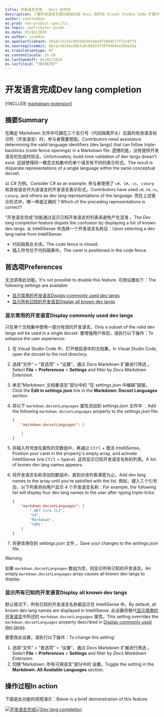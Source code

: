 ```yaml
---
title: 开发语言完成 - Docs 创作包
description: 了解开发语言完成功能如何在 Docs 创作包 Visual Studio Code 扩展中为参与者提供帮助。
author: scottaddie
ms.prod: non-product-specific
ms.topic: contributor-guide
ms.date: 03/03/2020
ms.author: scaddie
ms.openlocfilehash: f81dc2315dc09256639c98ed72484517ff2c6ff3
ms.sourcegitcommit: dbc2c48194e29bfa0c88d33f50f94b9ee26be2da
ms.translationtype: HT
ms.contentlocale: zh-CN
ms.lasthandoff: 03/05/2020
ms.locfileid: "78336787"
---
```

# <a name="dev-lang-completion"></a><span data-ttu-id="9f51e-103">开发语言完成</span><span class="sxs-lookup"><span data-stu-id="9f51e-103">Dev lang completion</span></span>

[!INCLUDE [markdown-extension](includes/markdown-extension.md)]

## <a name="summary"></a><span data-ttu-id="9f51e-104">摘要</span><span class="sxs-lookup"><span data-stu-id="9f51e-104">Summary</span></span>

<span data-ttu-id="9f51e-105">在确定 Markdown 文件中可跟在三个反引号（代码隔离开头）后面的有效语言标识符（开发语言）时，参与者需要帮助。</span><span class="sxs-lookup"><span data-stu-id="9f51e-105">Contributors need assistance determining the valid language identifiers (dev langs) that can follow triple-backticks (code fence openings) in a Markdown file.</span></span> <span data-ttu-id="9f51e-106">遗憾的是，没有提供开发语言的生成时验证。</span><span class="sxs-lookup"><span data-stu-id="9f51e-106">Unfortunately, build-time validation of dev langs doesn't exist.</span></span> <span data-ttu-id="9f51e-107">这就使得同一概念文档集中的单个语言有不同的表示形式。</span><span class="sxs-lookup"><span data-stu-id="9f51e-107">The result is disparate representations of a single language within the same conceptual docset.</span></span>

<span data-ttu-id="9f51e-108">以 C# 为例。</span><span class="sxs-lookup"><span data-stu-id="9f51e-108">Consider C# as an example.</span></span> <span data-ttu-id="9f51e-109">参与者使用了 `c#`、`C#`、`cs`、`csharp` 和其他语言作为该语言的开发语言表示形式。</span><span class="sxs-lookup"><span data-stu-id="9f51e-109">Contributors have used `c#`, `C#`, `cs`, `csharp`, and others as dev lang representations of the language.</span></span> <span data-ttu-id="9f51e-110">而在上述表示形式中，哪一种是正确的？</span><span class="sxs-lookup"><span data-stu-id="9f51e-110">Which of the preceding representations is correct?</span></span>

<span data-ttu-id="9f51e-111">“开发语言完成”功能通过显示已知开发语言的列表来避免产生混淆  。</span><span class="sxs-lookup"><span data-stu-id="9f51e-111">The *Dev lang completion* feature dispels the confusion by displaying a list of known dev langs.</span></span> <span data-ttu-id="9f51e-112">从 IntelliSense 中选择一个开发语言名称后：</span><span class="sxs-lookup"><span data-stu-id="9f51e-112">Upon selecting a dev lang name from IntelliSense:</span></span>

* <span data-ttu-id="9f51e-113">代码隔离会关闭。</span><span class="sxs-lookup"><span data-stu-id="9f51e-113">The code fence is closed.</span></span>
* <span data-ttu-id="9f51e-114">插入符号位于代码隔离中。</span><span class="sxs-lookup"><span data-stu-id="9f51e-114">The caret is positioned in the code fence.</span></span>

## <a name="preferences"></a><span data-ttu-id="9f51e-115">首选项</span><span class="sxs-lookup"><span data-stu-id="9f51e-115">Preferences</span></span>

<span data-ttu-id="9f51e-116">无法禁用此功能。</span><span class="sxs-lookup"><span data-stu-id="9f51e-116">It's not possible to disable this feature.</span></span> <span data-ttu-id="9f51e-117">可用设置如下：</span><span class="sxs-lookup"><span data-stu-id="9f51e-117">The following settings are available:</span></span>

* [<span data-ttu-id="9f51e-118">显示常用的开发语言</span><span class="sxs-lookup"><span data-stu-id="9f51e-118">Display commonly used dev langs</span></span>](#display-commonly-used-dev-langs)
* [<span data-ttu-id="9f51e-119">显示所有已知的开发语言</span><span class="sxs-lookup"><span data-stu-id="9f51e-119">Display all known dev langs</span></span>](#display-all-known-dev-langs)

### <a name="display-commonly-used-dev-langs"></a><span data-ttu-id="9f51e-120">显示常用的开发语言</span><span class="sxs-lookup"><span data-stu-id="9f51e-120">Display commonly used dev langs</span></span>

<span data-ttu-id="9f51e-121">只在单个文档集中使用一部分有效的开发语言。</span><span class="sxs-lookup"><span data-stu-id="9f51e-121">Only a subset of the valid dev langs will be used in a single docset.</span></span> <span data-ttu-id="9f51e-122">要增强用户体验，请执行以下操作：</span><span class="sxs-lookup"><span data-stu-id="9f51e-122">To enhance the user experience:</span></span>

1. <span data-ttu-id="9f51e-123">在 Visual Studio Code 中，打开根目录中的文档集。</span><span class="sxs-lookup"><span data-stu-id="9f51e-123">In Visual Studio Code, open the docset to the root directory.</span></span>
1. <span data-ttu-id="9f51e-124">选择“文件” > “首选项” > “设置”，通过 Docs Markdown 扩展进行筛选     。</span><span class="sxs-lookup"><span data-stu-id="9f51e-124">Select **File** > **Preferences** > **Settings** and filter by *Docs Markdown Extension*.</span></span>
1. <span data-ttu-id="9f51e-125">单击“Markdown: 文档集语言”部分中的   “在 settings.json 中编辑”链接。</span><span class="sxs-lookup"><span data-stu-id="9f51e-125">Click the **Edit in settings.json** link in the **Markdown: Docset Languages** section.</span></span>
1. <span data-ttu-id="9f51e-126">将以下 `markdown.docsetLanguages` 属性添加到 settings.json 文件中  ：</span><span class="sxs-lookup"><span data-stu-id="9f51e-126">Add the following `markdown.docsetLanguages` property to the *settings.json* file:</span></span>

    ```json
    {
        "markdown.docsetLanguages": [

        ]
    }
    ```

1. <span data-ttu-id="9f51e-127">将插入符号放在属性的空数组中，再通过 <kbd>Ctrl</kbd> + <kbd></kbd> 激活 IntelliSense。</span><span class="sxs-lookup"><span data-stu-id="9f51e-127">Position your caret in the property's empty array, and activate IntelliSense (via <kbd>Ctrl</kbd> + <kbd>Space</kbd>).</span></span> <span data-ttu-id="9f51e-128">这将显示已知开发语言名称的列表。</span><span class="sxs-lookup"><span data-stu-id="9f51e-128">A list of known dev lang names appears.</span></span>
1. <span data-ttu-id="9f51e-129">将开发语言名称添加到数组中，直到对该列表满意为止。</span><span class="sxs-lookup"><span data-stu-id="9f51e-129">Add dev lang names to the array until you're satisfied with the list.</span></span> <span data-ttu-id="9f51e-130">例如，键入三个引号后，以下列表将向用户显示 4 个开发语言名称：</span><span class="sxs-lookup"><span data-stu-id="9f51e-130">For example, the following list will display four dev lang names to the user after typing triple-ticks:</span></span>

    ```json
    {
        "markdown.docsetLanguages": [
            ".NET Core CLI",
            "C#",
            "Markdown",
            "YAML"
        ]
    }
    ```

1. <span data-ttu-id="9f51e-131">将更改保存到 settings.json 文件  。</span><span class="sxs-lookup"><span data-stu-id="9f51e-131">Save your changes to the *settings.json* file.</span></span>

> [!WARNING]
> <span data-ttu-id="9f51e-132">如果 `markdown.docsetLanguages` 数组为空，则显示所有已知的开发语言。</span><span class="sxs-lookup"><span data-stu-id="9f51e-132">An empty `markdown.docsetLanguages` array causes all known dev langs to display.</span></span>

### <a name="display-all-known-dev-langs"></a><span data-ttu-id="9f51e-133">显示所有已知的开发语言</span><span class="sxs-lookup"><span data-stu-id="9f51e-133">Display all known dev langs</span></span>

<span data-ttu-id="9f51e-134">默认情况下，所有已知的开发语言名称都显示在 IntelliSense 中。</span><span class="sxs-lookup"><span data-stu-id="9f51e-134">By default, all known dev lang names are displayed in IntelliSense.</span></span> <span data-ttu-id="9f51e-135">此设置将替代[显示常用的开发语言](#display-commonly-used-dev-langs)中所述的 `markdown.docsetLanguages` 属性。</span><span class="sxs-lookup"><span data-stu-id="9f51e-135">This setting overrides the `markdown.docsetLanguages` property described in [Display commonly used dev langs](#display-commonly-used-dev-langs).</span></span>

<span data-ttu-id="9f51e-136">要更改此设置，请执行以下操作：</span><span class="sxs-lookup"><span data-stu-id="9f51e-136">To change this setting:</span></span>

1. <span data-ttu-id="9f51e-137">选择“文件” > “首选项” > “设置”，通过 Docs Markdown 扩展进行筛选     。</span><span class="sxs-lookup"><span data-stu-id="9f51e-137">Select **File** > **Preferences** > **Settings** and filter by *Docs Markdown Extension*.</span></span>
1. <span data-ttu-id="9f51e-138">切换“Markdown: 所有可用语言”部分中的  设置。</span><span class="sxs-lookup"><span data-stu-id="9f51e-138">Toggle the setting in the **Markdown: All Available Languages** section.</span></span>

## <a name="in-action"></a><span data-ttu-id="9f51e-139">操作过程</span><span class="sxs-lookup"><span data-stu-id="9f51e-139">In action</span></span>

<span data-ttu-id="9f51e-140">下面是此功能的简短演示：</span><span class="sxs-lookup"><span data-stu-id="9f51e-140">Below is a brief demonstration of this feature:</span></span>

<span data-ttu-id="9f51e-141">[![开发语言完成](media/dev-lang-completion.gif)](media/dev-lang-completion.gif#lightbox)</span><span class="sxs-lookup"><span data-stu-id="9f51e-141">[![Dev lang completion](media/dev-lang-completion.gif)](media/dev-lang-completion.gif#lightbox)</span></span>
